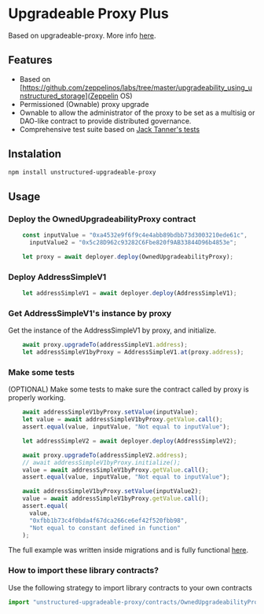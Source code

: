 # Upgradeable Proxy Plus
Based on upgradeable-proxy. More info [here](https://github.com/CCEG-Blockchain-UN-Lab/upgradeable-proxy).

## Features

- Based on [https://github.com/zeppelinos/labs/tree/master/upgradeability_using_unstructured_storage](Zeppelin OS)
- Permissioned (Ownable) proxy upgrade
- Ownable to allow the administrator of the proxy to be set as a multisig or DAO-like contract to provide distributed governance.     
- Comprehensive test suite based on [Jack Tanner's tests](https://github.com/jackandtheblockstalk/upgradeable-proxy)

## Instalation
```bash
npm install unstructured-upgradeable-proxy
```

## Usage

### Deploy the OwnedUpgradeabilityProxy contract
```javascript
    const inputValue = "0xa4532e9f6f9c4e4abb89bdbb73d3003210ede61c",
      inputValue2 = "0x5c28D962c93282C6Fbe820f9AB33844D96b4853e";

    let proxy = await deployer.deploy(OwnedUpgradeabilityProxy);
```    

### Deploy AddressSimpleV1
```javascript
    let addressSimpleV1 = await deployer.deploy(AddressSimpleV1);
```

### Get AddressSimpleV1's instance by proxy
Get the instance of the AddressSimpleV1 by proxy, and initialize.
```javascript
    await proxy.upgradeTo(addressSimpleV1.address);
    let addressSimpleV1byProxy = AddressSimpleV1.at(proxy.address);
```

### Make some tests
(OPTIONAL) Make some tests to make sure the contract called by proxy is properly working.
```javascript
    await addressSimpleV1byProxy.setValue(inputValue);
    let value = await addressSimpleV1byProxy.getValue.call();
    assert.equal(value, inputValue, "Not equal to inputValue");

    let addressSimpleV2 = await deployer.deploy(AddressSimpleV2);

    await proxy.upgradeTo(addressSimpleV2.address);
    // await addressSimpleV1byProxy.initialize();
    value = await addressSimpleV1byProxy.getValue.call();
    assert.equal(value, inputValue, "Not equal to inputValue");

    await addressSimpleV1byProxy.setValue(inputValue2);
    value = await addressSimpleV1byProxy.getValue.call();
    assert.equal(
      value,
      "0xfbb1b73c4f0bda4f67dca266ce6ef42f520fbb98",
      "Not equal to constant defined in function"
    );
```

The full example was written inside migrations and is fully functional [here](https://github.com/CCEG-Blockchain-UN-Lab/upgradeable-proxy-plus/blob/unstructured_storage/migrations/2_deploy_contracts.js).

### How to import these library contracts?
Use the following strategy to import library contracts to your own contracts
```javascript
import "unstructured-upgradeable-proxy/contracts/OwnedUpgradeabilityProxy.sol";
```
